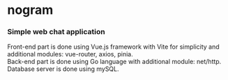 # nogram
### Simple web chat application 
Front-end part is done using Vue.js framework with Vite for simplicity and additional modules: vue-router, axios, pinia.<br>
Back-end part is done using Go language with additional module: net/http.<br>
Database server is done using mySQL.
